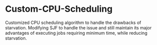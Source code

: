 # Custom-CPU-Scheduling
Customized CPU scheduling algorithm to handle the drawbacks of starvation. Modifying SJF to handle the issue and still maintain its major advantages of executing jobs requiring minimum time, while reducing starvation.
